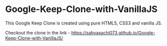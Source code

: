 # Google-Keep-Clone-with-VanillaJS

This Google Keep Clone is created using pure HTML5, CSS3 and vanilla JS.

Checkout the clone in the link - https://sabyasachi073.github.io/Google-Keep-Clone-with-VanillaJS/
